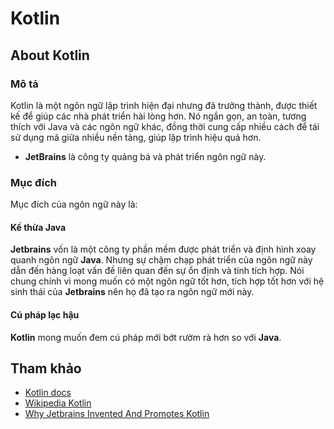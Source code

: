 # Kotlin

## About Kotlin

### Mô tả

Kotlin là một ngôn ngữ lập trình hiện đại nhưng đã trưởng thành, được thiết kế để giúp các nhà phát triển hài lòng hơn. Nó ngắn gọn, an toàn, tương thích với Java và các ngôn ngữ khác, đồng thời cung cấp nhiều cách để tái sử dụng mã giữa nhiều nền tảng, giúp lập trình hiệu quả hơn.

- __JetBrains__ là công ty quảng bá và phát triển ngôn ngữ này.

### Mục đích

Mục đích của ngôn ngữ này là:
    
#### Kế thừa Java

__Jetbrains__ vốn là một công ty phần mềm được phát triển và định hình xoay quanh ngôn ngữ __Java__. Nhưng sự chậm chạp phát triển của ngôn ngữ này dẫn đến hàng loạt vấn đề liên quan đến sự ổn định và tính tích hợp. Nói chung chính vì mong muốn có một ngôn ngữ tốt hơn, tích hợp tốt hơn với hệ sinh thái của __Jetbrains__ nên họ đã tạo ra ngôn ngữ mới này.

#### Cú pháp lạc hậu

__Kotlin__ mong muốn đem cú pháp mới bớt rườm rà hơn so với __Java__.


    

## Tham khảo

- [Kotlin docs](https://kotlinlang.org/docs/home.html)
- [Wikipedia Kotlin](https://en.wikipedia.org/wiki/Kotlin_(programming_language))
- [Why Jetbrains Invented And Promotes Kotlin](https://www.reddit.com/r/programming/comments/7kmquq/why_jetbrains_invented_and_promotes_kotlin/)